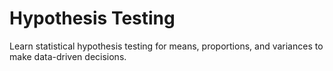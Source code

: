 # Hypothesis Testing

Learn statistical hypothesis testing for means, proportions, and variances to make data-driven decisions.
